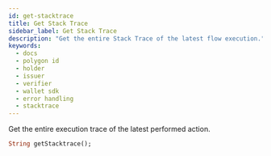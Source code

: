 ```yaml
---
id: get-stacktrace
title: Get Stack Trace
sidebar_label: Get Stack Trace
description: "Get the entire Stack Trace of the latest flow execution."
keywords:
  - docs
  - polygon id
  - holder
  - issuer
  - verifier
  - wallet sdk
  - error handling
  - stacktrace
---
```


Get the entire execution trace of the latest performed action.

```dart
String getStacktrace();
```